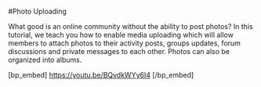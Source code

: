 #Photo Uploading

What good is an online community without the ability to post photos? In this tutorial, we teach you how to enable media uploading which will allow members to attach photos to their activity posts, groups updates, forum discussions and private messages to each other. Photos can also be organized into albums.

[bp_embed] https://youtu.be/BQvdkWYy6I4 [/bp_embed]